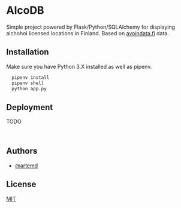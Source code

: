 # AlcoDB

Simple project powered by Flask/Python/SQLAlchemy for displaying alchohol licensed locations in Finland. Based on [avoindata.fi](https://www.avoindata.fi/data/fi/dataset/alkoholielinkeinorekisteri/resource/2ce47026-377f-4837-b26f-610626be0ac1) data.

## Installation

Make sure you have Python 3.X installed as well as pipenv.

```bash
  pipenv install
  pipenv shell
  python app.py
```
    
## Deployment

TODO

```bash
  
```

  
## Authors

- [@artemd](https://www.github.com/artemd)

  
## License

[MIT](https://choosealicense.com/licenses/mit/)

  
